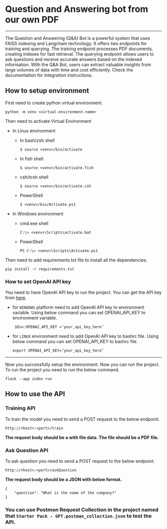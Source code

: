 # Question and Answering bot from our own PDF

---

The Question and Answering (Q&A) Bot is a powerful system that uses FAISS indexing and Langchain technology. It offers two endpoints for training and querying. The training endpoint processes PDF documents, creating indexes for fast retrieval. The querying endpoint allows users to ask questions and receive accurate answers based on the indexed information. With the Q&A Bot, users can extract valuable insights from large volumes of data with time and cost efficiently. Check the documentation for integration instructions.

## How to setup environment

First need to create python virtual environment.

```
python -m venv <virtual-environment-name>
```

Then need to activate Virtual Environment

- In Linux environment

  - In bash/zsh shell

    `$ source <venv>/bin/activate`

  - In fish shell

    `$ source <venv>/bin/activate.fish`

  - csh/tcsh shell

    `$ source <venv>/bin/activate.csh`

  - PowerShell

    `$ <venv>/bin/Activate.ps1`

- In Windows environment

  - cmd.exe shell

    `C:\> <venv>\Scripts\activate.bat`

  - PowerShell

    `PS C:\> <venv>\Scripts\Activate.ps1`

Then need to add requirements.txt file to install all the dependencies.

```
pip install -r requirements.txt
```

### How to set OpenAI API key

You need to have OpenAI API key to run the project. You can get the API key from [here](https://platform.openai.com/account/api-keys).

- for `WINDOWS` platform need to add OpenAI API key to environment variable. Using below command you can set OPENAI_API_KEY to environment variable.

  ```
   $Env:OPENAI_API_KEY =‘your_api_key_here’
  ```

- for `LINUX` environment need to add OpenAI API key to bashrc file. Using below command you can set OPENAI_API_KEY to bashrc file.

  ```
  export OPENAI_API_KEY=‘your_api_key_here’
  ```

---

Now you successfully setup the environment. Now you can run the project. To run the project you need to run the below command.

```
flask --app index run
```

## How to use the API

### Training API

To train the model you need to send a POST request to the below endpoint.

```
http://<host>:<port>/train
```

**The request body should be a with file data. The file should be a PDF file.**

### Ask Question API

To ask question you need to send a POST request to the below endpoint.

```
http://<host>:<port>/askQuestion
```

**The request body should be a JSON with below format.**

```
{
    "question": "What is the name of the company?"
}
```

### You can use Postmon Request Collection in the project named that `Starter Pack - GPT.postman_collection.json` to test the API.
